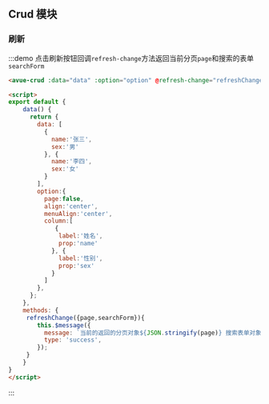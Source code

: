 <script>
export default {
    data() {
      return {
        data: [
          {
            name:'张三',
            sex:'男'
          }, {
            name:'李四',
            sex:'女'
          }
        ],
        option:{
          page:false,
          align:'center',
          menuAlign:'center',
          column:[
             {
              label:'姓名',
              prop:'name'
            }, {
              label:'性别',
              prop:'sex'
            }
          ]
        },
      };
    },
    methods: {
     refreshChange({page,searchForm}){
        this.$message({
          message: `当前的返回的分页对象${JSON.stringify(page)} 搜索表单对象${JSON.stringify(searchForm)}`,
          type: 'success',
        });
     }
    }
}
</script>

<style>

</style>

## Crud 模块



### 刷新

:::demo 点击刷新按钮回调`refresh-change`方法返回当前分页`page`和搜索的表单`searchForm`
```html
<avue-crud :data="data" :option="option" @refresh-change="refreshChange"></avue-crud>

<script>
export default {
    data() {
      return {
        data: [
          {
            name:'张三',
            sex:'男'
          }, {
            name:'李四',
            sex:'女'
          }
        ],
        option:{
          page:false,
          align:'center',
          menuAlign:'center',
          column:[
             {
              label:'姓名',
              prop:'name'
            }, {
              label:'性别',
              prop:'sex'
            }
          ]
        },
      };
    },
    methods: {
     refreshChange({page,searchForm}){
        this.$message({
          message: `当前的返回的分页对象${JSON.stringify(page)} 搜索表单对象${JSON.stringify(searchForm)}`,
          type: 'success',
        });
     }
    }
}
</script>
```
:::